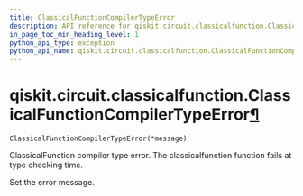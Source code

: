 ```yaml
---
title: ClassicalFunctionCompilerTypeError
description: API reference for qiskit.circuit.classicalfunction.ClassicalFunctionCompilerTypeError
in_page_toc_min_heading_level: 1
python_api_type: exception
python_api_name: qiskit.circuit.classicalfunction.ClassicalFunctionCompilerTypeError
---
```


# qiskit.circuit.classicalfunction.ClassicalFunctionCompilerTypeError[¶](#qiskit-circuit-classicalfunction-classicalfunctioncompilertypeerror "Permalink to this headline")

<span id="qiskit.circuit.classicalfunction.ClassicalFunctionCompilerTypeError" />

`ClassicalFunctionCompilerTypeError(*message)`

ClassicalFunction compiler type error. The classicalfunction function fails at type checking time.

Set the error message.

